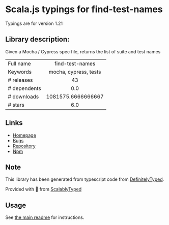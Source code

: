 
# Scala.js typings for find-test-names

Typings are for version 1.21

## Library description:
Given a Mocha / Cypress spec file, returns the list of suite and test names

|                    |                 |
| ------------------ | :-------------: |
| Full name          | find-test-names |
| Keywords           | mocha, cypress, tests |
| # releases         | 43 |
| # dependents       | 0.0 |
| # downloads        | 1081575.6666666667 |
| # stars            | 6.0 |

## Links
- [Homepage](https://github.com/bahmutov/find-test-names#readme)
- [Bugs](https://github.com/bahmutov/find-test-names/issues)
- [Repository](https://github.com/bahmutov/find-test-names)
- [Npm](https://www.npmjs.com/package/find-test-names)
    


## Note
This library has been generated from typescript code from [DefinitelyTyped](https://definitelytyped.org).

Provided with :purple_heart: from [ScalablyTyped](https://github.com/oyvindberg/ScalablyTyped)

## Usage
See [the main readme](../../readme.md) for instructions.


